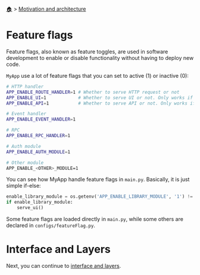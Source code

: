 <!--startTocHeader-->
[🏠](../README.md) > [Motivation and architecture](README.md)
# Feature flags
<!--endTocHeader-->

Feature flags, also known as feature toggles, are used in software development to enable or disable functionality without having to deploy new code.

`MyApp` use a lot of feature flags that you can set to active (1) or inactive (0):

```bash
# HTTP handler
APP_ENABLE_ROUTE_HANDLER=1 # Whether to serve HTTP request or not
APP_ENABLE_UI=1            # Whether to serve UI or not. Only works if APP_ENABLE_ROUTE_HANDLER==1
APP_ENABLE_API=1           # Whether to serve API or not. Only works if APP_ENABLE_ROUTE_HANDLER==1

# Event handler
APP_ENABLE_EVENT_HANDLER=1

# RPC
APP_ENABLE_RPC_HANDLER=1

# Auth module
APP_ENABLE_AUTH_MODULE=1

# Other module
APP_ENABLE_<OTHER>_MODULE=1
```

You can see how MyApp handle feature flags in `main.py`. Basically, it is just simple if-else:

```python
enable_library_module = os.getenv('APP_ENABLE_LIBRARY_MODULE', '1') != '0'
if enable_library_module:
    serve_ui()
```

Some feature flags are loaded directly in `main.py`, while some others are declared in `configs/featureFlag.py`.

# Interface and Layers

Next, you can continue to [interface and layers](interface-and-layers.md).

<!--startTocSubTopic-->
<!--endTocSubTopic-->